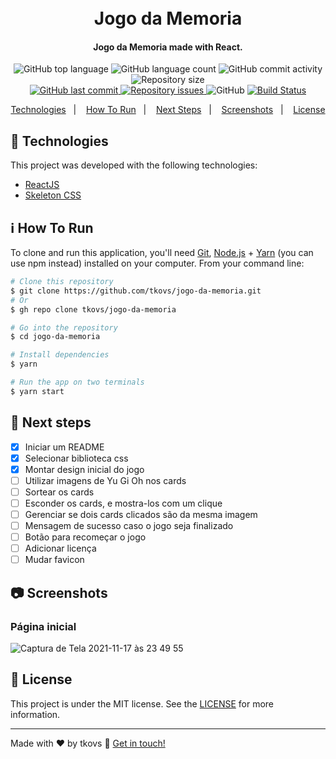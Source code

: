 <h1 align="center">
  <br>
  Jogo da Memoria
</h1>

<h4 align="center">
  Jogo da Memoria made with React.
</h4>
<p align="center">
  <img alt="GitHub top language" src="https://img.shields.io/github/languages/top/tkovs/jogo-da-memoria.svg">

  <img alt="GitHub language count" src="https://img.shields.io/github/languages/count/tkovs/jogo-da-memoria.svg">
  
  <img alt="GitHub commit activity" src="https://img.shields.io/github/commit-activity/m/tkovs/jogo-da-memoria.svg">

  <img alt="Repository size" src="https://img.shields.io/github/repo-size/tkovs/jogo-da-memoria.svg">
  <br />
  <a href="https://github.com/tkovs/jogo-da-memoria/commits/master">
    <img alt="GitHub last commit" src="https://img.shields.io/github/last-commit/tkovs/jogo-da-memoria.svg">
  </a>

  <a href="https://github.com/tkovs/jogo-da-memoria/issues">
    <img alt="Repository issues" src="https://img.shields.io/github/issues/tkovs/jogo-da-memoria.svg">
  </a>

  <img alt="GitHub" src="https://img.shields.io/github/license/tkovs/jogo-da-memoria.svg">
  <a href="https://travis-ci.org/github/tkovs/jogo-da-memoria">
    <img src="https://travis-ci.org/tkovs/jogo-da-memoria.svg?branch=master" alt="Build Status" />
  </a>

  <br />
  
</p>

<p align="center">
  <a href="#rocket-technologies">Technologies</a>&nbsp;&nbsp;&nbsp;|&nbsp;&nbsp;&nbsp;
  <a href="#information_source-how-to-run">How To Run</a>&nbsp;&nbsp;&nbsp;|&nbsp;&nbsp;&nbsp;
  <a href="#runner-next-steps">Next Steps</a>&nbsp;&nbsp;&nbsp;|&nbsp;&nbsp;&nbsp;
  <a href="#camera-screenshots">Screenshots</a>&nbsp;&nbsp;&nbsp;|&nbsp;&nbsp;&nbsp;
  <a href="#memo-license">License</a>
</p>

## :rocket: Technologies

This project was developed with the following technologies:

- [ReactJS](https://reactjs.org)
- [Skeleton CSS](https://getskeleton.com)

## :information_source: How To Run

To clone and run this application, you'll need [Git](https://git-scm.com), [Node.js](https://nodejs.org/en/) + [Yarn](https://yarnpkg.com/) (you can use npm instead) installed on your computer. From your command line:

```bash
# Clone this repository
$ git clone https://github.com/tkovs/jogo-da-memoria.git
# Or
$ gh repo clone tkovs/jogo-da-memoria

# Go into the repository
$ cd jogo-da-memoria

# Install dependencies
$ yarn

# Run the app on two terminals
$ yarn start


```

## :runner: Next steps

- [x] Iniciar um README
- [x] Selecionar biblioteca css
- [x] Montar design inicial do jogo
- [ ] Utilizar imagens de Yu Gi Oh nos cards
- [ ] Sortear os cards
- [ ] Esconder os cards, e mostra-los com um clique
- [ ] Gerenciar se dois cards clicados são da mesma imagem
- [ ] Mensagem de sucesso caso o jogo seja finalizado
- [ ] Botão para recomeçar o jogo
- [ ] Adicionar licença
- [ ] Mudar favicon

## :camera: Screenshots

### Página inicial

![Captura de Tela 2021-11-17 às 23 49 55](https://user-images.githubusercontent.com/8717661/142342780-d224a3f4-a886-4bd5-a3f4-2db5058f9b62.png)

## :memo: License

This project is under the MIT license. See the [LICENSE](https://github.com/tkovs/jogo-da-memoria/blob/master/LICENSE) for more information.

---

Made with ♥ by tkovs :wave: [Get in touch!](https://www.linkedin.com/in/tkovs/)
